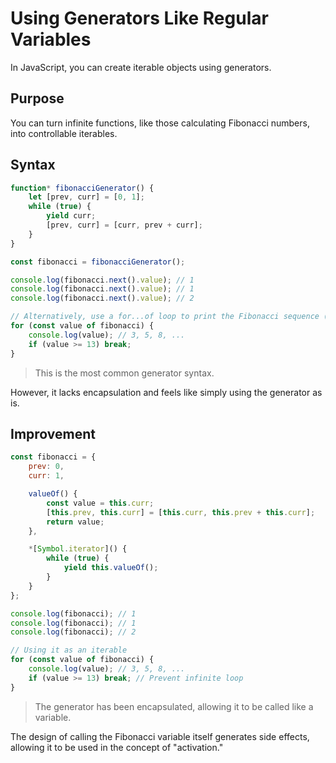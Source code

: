 # Using Generators Like Regular Variables

In JavaScript, you can create iterable objects using generators.

## Purpose

You can turn infinite functions, like those calculating Fibonacci numbers, into controllable iterables.

## Syntax

```javascript
function* fibonacciGenerator() {
    let [prev, curr] = [0, 1];
    while (true) {
        yield curr;
        [prev, curr] = [curr, prev + curr];
    }
}

const fibonacci = fibonacciGenerator();

console.log(fibonacci.next().value); // 1
console.log(fibonacci.next().value); // 1
console.log(fibonacci.next().value); // 2

// Alternatively, use a for...of loop to print the Fibonacci sequence (note: termination condition is needed)
for (const value of fibonacci) {
    console.log(value); // 3, 5, 8, ...
    if (value >= 13) break;
}
```

> This is the most common generator syntax.

However, it lacks encapsulation and feels like simply using the generator as is.

## Improvement

```javascript
const fibonacci = {
    prev: 0,
    curr: 1,

    valueOf() {
        const value = this.curr;
        [this.prev, this.curr] = [this.curr, this.prev + this.curr];
        return value;
    },

    *[Symbol.iterator]() {
        while (true) {
            yield this.valueOf();
        }
    }
};

console.log(fibonacci); // 1
console.log(fibonacci); // 1
console.log(fibonacci); // 2

// Using it as an iterable
for (const value of fibonacci) {
    console.log(value); // 3, 5, 8, ...
    if (value >= 13) break; // Prevent infinite loop
}
```

> The generator has been encapsulated, allowing it to be called like a variable.

The design of calling the Fibonacci variable itself generates side effects, allowing it to be used in the concept of "activation."

